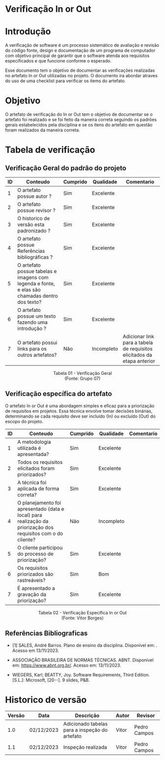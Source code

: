 
# Verificação In or Out

# Introdução

A verificação de software é um processo sistemático de avaliação e revisão do código fonte, design e documentação de um programa de computador com objetivo principal de garantir que o software atenda aos requisitos especificados e que funcione conforme o esperado. 

Esse documento tem o objetivo de documentar as verificações realizadas no artefato In or Out utilizadas no projeto. O documento ira abordar atraves do uso de uma checklist para verificar os items do artefato.

# Objetivo

O artefato de verificação do In or Out tem o objetivo de documentar se o artefato foi realizado e se foi feito da maneira correta seguindo os padrões gerais estabelecidos pela disciplina e se os itens do artefato em questão foram realizados da maneira correta.

# Tabela de verificação

## Verificação Geral do padrão do projeto

| ID | Conteudo                                                                                      | Cumprido | Qualidade | Comentario |
|----|-----------------------------------------------------------------------------------------------|----------|-----------|------------|
| 1  | O artefato possue autor ?                                                                     | Sim | Excelente | |
| 2  | O artefato possue revisor ?                                                                   | Sim | Excelente | |
| 3  | O historico de versão esta padronizado ?                                                      | Sim | Excelente | |
| 4  | O artefato possue Referências bibliográficas ?                                                | Sim | Excelente | |
| 5  | O artefato possue tabelas e imagens com legenda e fonte, e elas são chamadas dentro dos texto? | Sim | Excelente | |
| 6  | O artefato possue um texto fazendo uma introdução ?                                           | Sim | Excelente | |
| 7  | O artefato possui links para os outros artefatos?                                             | Não | Incompleto | Adicionar link para a tabela de requisitos elicitados da etapa anterior |

<p align="center">
Tabela 01 - Verificação Geral<br>
(Fonte: Grupo 07)
</p>

## Verificação específica do artefato

O artefato In or Out é uma abordagem simples e eficaz para a priorização de requisitos em projetos. Essa técnica envolve tomar decisões binárias, determinando se cada requisito deve ser incluído (In) ou excluído (Out) do escopo do projeto.

| ID | Conteudo                                                              | Cumprido | Qualidade | Comentario |
|----|-----------------------------------------------------------------------|----------|-----------|------------|
| 1 | A metodologia utilizada é apresentada? | Sim | Excelente | | |
| 2 | Todos os requisitos elicitados foram priorizados? | Sim | Excelente | | |
| 3 | A técnica foi aplicada de forma correta? | Sim | Excelente | | |
| 4 | O planejamento foi apresentado (data e local) para realização da priorização dos requisitos com o do cliente? | Não | Incompleto | | Adicionar as datas onde foi realizado a técnica |
| 5 | O cliente participou do processo de priorização? | Sim | Excelente | | |
| 6 | Os requisitos priorizados são rastreáveis? | Sim | Bom | | Mudar a legenda do identificador |
| 7 | É apresentado a gravação da priorização? | Sim | Excelente | | |

<p align="center">
Tabela 02 - Verificação Específica In or Out<br>
(Fonte: Vitor Borges)
</p>

## Referências Bibliograficas

- [1] SALES, André Barros. Plano de ensino da disciplina. Disponível em: . Acesso em 13/11/2023.

- ASSOCIAÇÃO BRASILEIRA DE NORMAS TÉCNICAS. ABNT. Disponível em: https://www.abnt.org.br/. Acesso em: 13/11/2023.

- WIEGERS, Karl; BEATTY, Joy. Software Requirements, Third Edition. [S.L.]: Microsoft, [20--]. 9 slides, P&B.

# Historico de versão

| Versão | Data       | Descrição | Autor               | Revisor |
|--------|------------|-----------|---------------------|---------|
| 1.0    | 02/12/2023 | Adicionado tabelas para a inspeção do artefato| Vitor | Pedro Campos |
| 1.1    | 02/12/2023 | Inspeção realizada | Vitor | Pedro Campos |
